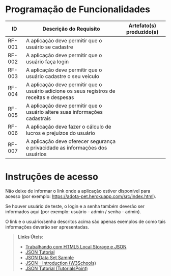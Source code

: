 # Programação de Funcionalidades


|ID    | Descrição do Requisito  | Artefato(s) produzido(s) |
|------|-----------------------------------------|----|
|RF-001| A aplicação deve permitir que o usuário se cadastre |  | 
|RF-002| A aplicação deve permitir que o usuário faça login   |  |
|RF-003| A aplicação deve permitir que o usuário cadastre o seu veículo   |  |
|RF-004| A aplicação deve permitir que o usuário adicione os seus registros de receitas e despesas   |  |
|RF-005| A aplicação deve permitir que o usuário altere suas informações cadastrais    |  |
|RF-006| A aplicação deve fazer o cálculo de lucros e prejuízos do usuário     |  |
|RF-007| A aplicação deve oferecer segurança e privacidade as informações dos usuários    |  |
# Instruções de acesso

Não deixe de informar o link onde a aplicação estiver disponível para acesso (por exemplo: https://adota-pet.herokuapp.com/src/index.html).

Se houver usuário de teste, o login e a senha também deverão ser informados aqui (por exemplo: usuário - admin / senha - admin).

O link e o usuário/senha descritos acima são apenas exemplos de como tais informações deverão ser apresentadas.

> **Links Úteis**:
>
> - [Trabalhando com HTML5 Local Storage e JSON](https://www.devmedia.com.br/trabalhando-com-html5-local-storage-e-json/29045)
> - [JSON Tutorial](https://www.w3resource.com/JSON)
> - [JSON Data Set Sample](https://opensource.adobe.com/Spry/samples/data_region/JSONDataSetSample.html)
> - [JSON - Introduction (W3Schools)](https://www.w3schools.com/js/js_json_intro.asp)
> - [JSON Tutorial (TutorialsPoint)](https://www.tutorialspoint.com/json/index.htm)

